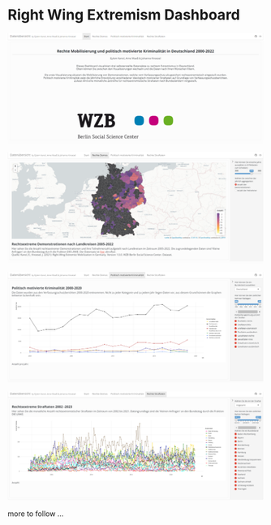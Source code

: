 # Right Wing Extremism Dashboard

![banner](screenshots/dashboard1.png)

![banner](screenshots/dashboard2.png)

![banner](screenshots/dashboard3.png)

![banner](screenshots/dashboard4.png)


more to follow ...

